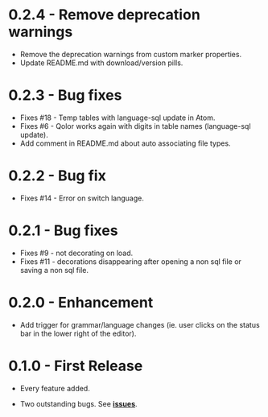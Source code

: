 # 0.2.4 - Remove deprecation warnings

*   Remove the deprecation warnings from custom marker properties.
*   Update README.md with download/version pills.

# 0.2.3 - Bug fixes

*   Fixes #18 - Temp tables with language-sql update in Atom.
*   Fixes #6 - Qolor works again with digits in table names (language-sql update).
*   Add comment in README.md about auto associating file types.

# 0.2.2 - Bug fix

*   Fixes #14 - Error on switch language.

# 0.2.1 - Bug fixes

*   Fixes #9 - not decorating on load.
*   Fixes #11 - decorations disappearing after opening a non sql file or saving a non sql file.

# 0.2.0 - Enhancement

*   Add trigger for grammar/language changes (ie. user clicks on the
    status bar in the lower right of the editor).

# 0.1.0 - First Release

*   Every feature added.

*   Two outstanding bugs.  See
    [**issues**](https://github.com/DavidLGoldberg/qolor/issues).
